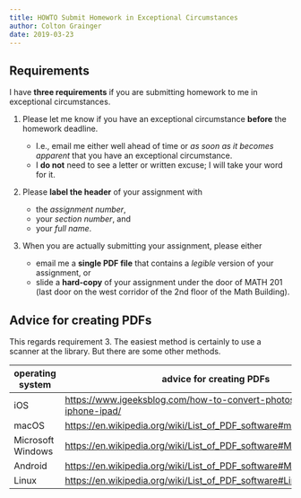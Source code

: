 ```yaml
---
title: HOWTO Submit Homework in Exceptional Circumstances
author: Colton Grainger
date: 2019-03-23
---
```


## Requirements

I have **three requirements** if you are submitting homework to me in exceptional circumstances.

1. Please let me know if you have an exceptional circumstance **before** the homework deadline. 

    - I.e., email me either well ahead of time or *as soon as it becomes apparent* that you have an exceptional circumstance.
    - I **do not** need to see a letter or written excuse; I will take your word for it.

2. Please **label the header** of your assignment with

    - the *assignment number*,
    - your *section number*, and
    - your *full name*.

3. When you are actually submitting your assignment, please either

    - email me a **single PDF file** that contains a *legible* version of your assignment, or 
    - slide a **hard-copy** of your assignment under the door of MATH 201 (last door on the west corridor of the  2nd floor of the Math Building).

## Advice for creating PDFs

This regards requirement 3. The easiest method is certainly to use a scanner at the library. But there are some other methods.

operating system | advice for creating PDFs
--- | ---
iOS | <https://www.igeeksblog.com/how-to-convert-photos-to-pdf-on-iphone-ipad/>
macOS | <https://en.wikipedia.org/wiki/List_of_PDF_software#macOS>
Microsoft Windows | <https://en.wikipedia.org/wiki/List_of_PDF_software#Microsoft_Windows>
Android | <https://en.wikipedia.org/wiki/List_of_PDF_software#Mobile>
Linux | <https://en.wikipedia.org/wiki/List_of_PDF_software#Linux_and_Unix>
